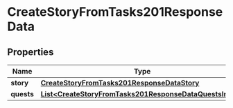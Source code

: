 

# CreateStoryFromTasks201ResponseData


## Properties

| Name | Type | Description | Notes |
|------------ | ------------- | ------------- | -------------|
|**story** | [**CreateStoryFromTasks201ResponseDataStory**](CreateStoryFromTasks201ResponseDataStory.md) |  |  [optional] |
|**quests** | [**List&lt;CreateStoryFromTasks201ResponseDataQuestsInner&gt;**](CreateStoryFromTasks201ResponseDataQuestsInner.md) |  |  [optional] |



